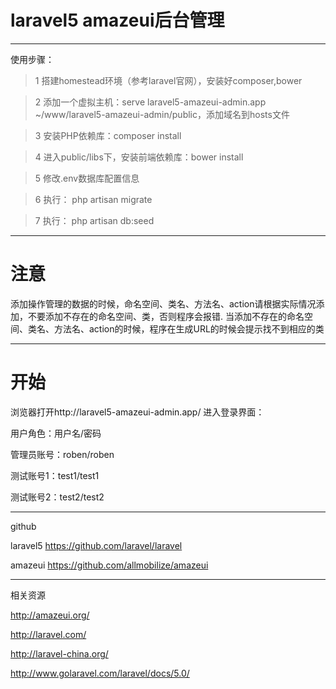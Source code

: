 # laravel5 amazeui后台管理

---
使用步骤：
> 1 搭建homestead环境（参考laravel官网），安装好composer,bower

> 2 添加一个虚拟主机：serve laravel5-amazeui-admin.app ~/www/laravel5-amazeui-admin/public，添加域名到hosts文件

> 3 安装PHP依赖库：composer install

> 4 进入public/libs下，安装前端依赖库：bower install

> 5 修改.env数据库配置信息

> 6 执行： php artisan migrate

> 7 执行： php artisan db:seed

----

# 注意
添加操作管理的数据的时候，命名空间、类名、方法名、action请根据实际情况添加，不要添加不存在的命名空间、类，否则程序会报错.
当添加不存在的命名空间、类名、方法名、action的时候，程序在生成URL的时候会提示找不到相应的类

----

# 开始
浏览器打开http://laravel5-amazeui-admin.app/  进入登录界面：

用户角色：用户名/密码

管理员账号：roben/roben

测试账号1：test1/test1

测试账号2：test2/test2

----

github

laravel5    https://github.com/laravel/laravel

amazeui    https://github.com/allmobilize/amazeui

-----
相关资源

http://amazeui.org/

http://laravel.com/

http://laravel-china.org/

http://www.golaravel.com/laravel/docs/5.0/
